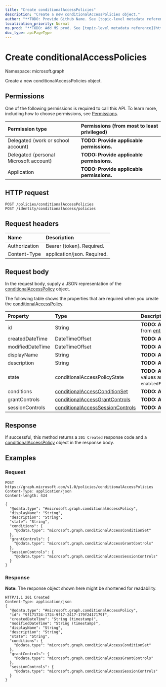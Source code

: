 ```yaml
---
title: "Create conditionalAccessPolicies"
description: "Create a new conditionalAccessPolicies object."
author: "**TODO: Provide Github Name. See [topic-level metadata reference](https://msgo.azurewebsites.net/add/document/guidelines/metadata.html#topic-level-metadata)**"
localization_priority: Normal
ms.prod: "**TODO: Add MS prod. See [topic-level metadata reference](https://msgo.azurewebsites.net/add/document/guidelines/metadata.html#topic-level-metadata)**"
doc_type: apiPageType
---
```


# Create conditionalAccessPolicies
Namespace: microsoft.graph

Create a new conditionalAccessPolicies object.

## Permissions
One of the following permissions is required to call this API. To learn more, including how to choose permissions, see [Permissions](/concepts/permissions-reference.md).

|Permission type|Permissions (from most to least privileged)|
|:---|:---|
|Delegated (work or school account)|**TODO: Provide applicable permissions.**|
|Delegated (personal Microsoft account)|**TODO: Provide applicable permissions.**|
|Application|**TODO: Provide applicable permissions.**|

## HTTP request

<!-- {
  "blockType": "ignored"
}
-->
``` http
POST /policies/conditionalAccessPolicies
POST /identity/conditionalAccess/policies
```

## Request headers
|Name|Description|
|:---|:---|
|Authorization|Bearer {token}. Required.|
|Content-Type|application/json. Required.|

## Request body
In the request body, supply a JSON representation of the [conditionalAccessPolicy](../resources/conditionalaccesspolicy.md) object.

The following table shows the properties that are required when you create the [conditionalAccessPolicy](../resources/conditionalaccesspolicy.md).

|Property|Type|Description|
|:---|:---|:---|
|id|String|**TODO: Add Description** Inherited from [entity](../resources/entity.md)|
|createdDateTime|DateTimeOffset|**TODO: Add Description**|
|modifiedDateTime|DateTimeOffset|**TODO: Add Description**|
|displayName|String|**TODO: Add Description**|
|description|String|**TODO: Add Description**|
|state|conditionalAccessPolicyState|**TODO: Add Description**. Possible values are: `enabled`, `disabled`, `enabledForReportingButNotEnforced`.|
|conditions|[conditionalAccessConditionSet](../resources/conditionalaccessconditionset.md)|**TODO: Add Description**|
|grantControls|[conditionalAccessGrantControls](../resources/conditionalaccessgrantcontrols.md)|**TODO: Add Description**|
|sessionControls|[conditionalAccessSessionControls](../resources/conditionalaccesssessioncontrols.md)|**TODO: Add Description**|



## Response

If successful, this method returns a `201 Created` response code and a [conditionalAccessPolicy](../resources/conditionalaccesspolicy.md) object in the response body.

## Examples

### Request
<!-- {
  "blockType": "request",
  "name": "create_conditionalaccesspolicy_from_"
}
-->
``` http
POST https://graph.microsoft.com/v1.0/policies/conditionalAccessPolicies
Content-Type: application/json
Content-length: 434

{
  "@odata.type": "#microsoft.graph.conditionalAccessPolicy",
  "displayName": "String",
  "description": "String",
  "state": "String",
  "conditions": {
    "@odata.type": "microsoft.graph.conditionalAccessConditionSet"
  },
  "grantControls": {
    "@odata.type": "microsoft.graph.conditionalAccessGrantControls"
  },
  "sessionControls": {
    "@odata.type": "microsoft.graph.conditionalAccessSessionControls"
  }
}
```


### Response
**Note:** The response object shown here might be shortened for readability.
<!-- {
  "blockType": "response",
  "truncated": true,
  "@odata.type": "microsoft.graph.conditionalaccesspolicy"
}
-->
``` http
HTTP/1.1 201 Created
Content-Type: application/json
{
  "@odata.type": "#microsoft.graph.conditionalAccessPolicy",
  "id": "9f171724-1724-9f17-2417-179f2417179f",
  "createdDateTime": "String (timestamp)",
  "modifiedDateTime": "String (timestamp)",
  "displayName": "String",
  "description": "String",
  "state": "String",
  "conditions": {
    "@odata.type": "microsoft.graph.conditionalAccessConditionSet"
  },
  "grantControls": {
    "@odata.type": "microsoft.graph.conditionalAccessGrantControls"
  },
  "sessionControls": {
    "@odata.type": "microsoft.graph.conditionalAccessSessionControls"
  }
}
```

